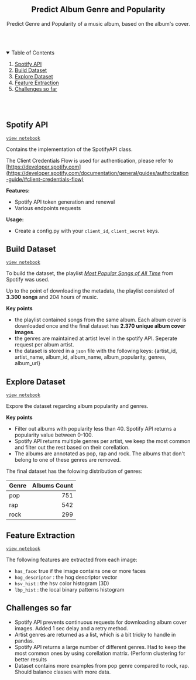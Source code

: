 <!-- PROJECT LOGO -->
<p align="center">
  <h2 align="center">Predict Album Genre and Popularity</h2>
  <p align="center">
    Predict Genre and Popularity of a music album, based on the album's cover.
  </p>
  <br>
  <br>
</p>


<!-- TABLE OF CONTENTS -->
<details open="open">
  <summary>Table of Contents</summary>
  <ol>
    <li>
      <a href="#spotify-api">Spotify API</a>
    </li>
    <li>
      <a href="#build-dataset">Build Dataset</a>
    </li>
        <li>
      <a href="#explore-dataset">Explore Dataset</a>
    </li>
     </li>
        <li>
      <a href="#feature-extraction">Feature Extraction</a>
    </li>
    <li>
      <a href="#challenges-so-far">Challenges so far</a>
    </li>
  </ol>
  <br>
  <br>
</details>
 
 
## Spotify API    

[`view notebook`](https://nbviewer.jupyter.org/github/bojito/ml-album-popularity/blob/main/1%20-%20Spotify%20API.ipynb)
  
Contains the implementation of the SpotifyAPI class. 

The Client Credentials Flow is used for authentication, please refer to [https://developer.spotify.com](https://developer.spotify.com/documentation/general/guides/authorization-guide/#client-credentials-flow)

**Features:**
* Spotify API token generation and renewal
* Various endpoints requests

**Usage:**
* Create a config.py with your `client_id`, `client_secret` keys.



## Build Dataset

[`view notebook`](https://nbviewer.jupyter.org/github/bojito/ml-album-popularity/blob/main/2%20-%20Build%20Dataset.ipynb)

To build the dataset, the playlist [*Most Popular Songs of All Time*](https://open.spotify.com/playlist/4o8NBsWreC3OnKePUYw0dg?si=KfEHTYmESlORo6CeDsf1bg) from Spotify was used.

Up to the point of downloading the metadata, the playlist consisted of **3.300 songs** and 204 hours of music.

**Key points**

* the playlist contained songs from the same album. Each album cover is downloaded once and the final dataset has **2.370 unique album cover images**.
* the genres are maintained at artist level in the spotify API. Seperate request per album artist.
* the dataset is stored in a `json` file with the following keys: {artist_id, artist_name, album_id, album_name, album_popularity, genres, album_url}


## Explore Dataset 

[`view notebook`](https://nbviewer.jupyter.org/github/bojito/ml-album-popularity/blob/main/3%20-%20Explore%20Dataset.ipynb)

Expore the dataset regarding album popularity and genres. 

**Key points**

* Filter out albums with popularity less than 40. Spotify API returns a popularity value between 0-100.
* Spotify API returns multiple genres per artist, we keep the most common and filter out the rest based on their corellation.
* The albums are annotated as pop, rap and rock. The albums that don't belong to one of these genres are removed. 

The final dataset has the folowing distribution of genres:

| Genre         | Albums Count      | 
| ------------- |-----------:| 
| pop           |         751| 
| rap           |         542| 
| rock          |         299| 



## Feature Extraction 

[`view notebook`](https://nbviewer.jupyter.org/github/bojito/ml-album-popularity/blob/main/4%20-%20Extract%20Features.ipynb)

The following features are extracted from each image:

* `has_face`: true if the image contains one or more faces
* `hog_descriptor` : the hog descriptor vector 
* `hsv_hist` : the hsv color histogram (3D)
* `lbp_hist` : the local binary patterns histogram



## Challenges so far 

* Spotify API prevents continuous requests for downloading album cover images. Added 1 sec delay and a retry method.
* Artist genres are returned as a list, which is a bit tricky to handle in pandas. 
* Spotify API returns a large number of different genres. Had to keep the most common ones by using corellation matrix. (Perform clustering for better results
* Dataset contains more examples from pop genre compared to rock, rap. Should balance classes with more data.
